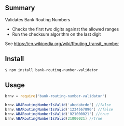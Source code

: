 ## Summary

Validates Bank Routing Numbers

- Checks the first two digits against the allowed ranges
- Run the checksum algorithm on the last digit

See https://en.wikipedia.org/wiki/Routing_transit_number

## Install

```bash
$ npm install bank-routing-number-validator
```

## Usage

```js
brnv = require('bank-routing-number-validator')

brnv.ABARoutingNumberIsValid('abcdabcde') //false
brnv.ABARoutingNumberIsValid('1234567890') //false
brnv.ABARoutingNumberIsValid('021000021') //true
brnv.ABARoutingNumberIsValid(21000021) //true

```